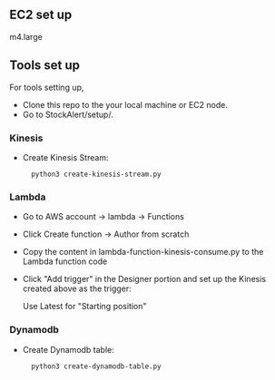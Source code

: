 ## EC2 set up
m4.large


## Tools set up
For tools setting up, 
* Clone this repo to the your local machine or EC2 node. 
* Go to StockAlert/setup/.

### Kinesis
* Create Kinesis Stream:

        python3 create-kinesis-stream.py

### Lambda
* Go to AWS account -> lambda -> Functions
* Click Create function -> Author from scratch
* Copy the content in lambda-function-kinesis-consume.py to the Lambda function code
* Click "Add trigger" in the Designer portion and set up the Kinesis created above as the trigger: 
  
  Use Latest for "Starting position"

### Dynamodb
* Create Dynamodb table:

        python3 create-dynamodb-table.py
